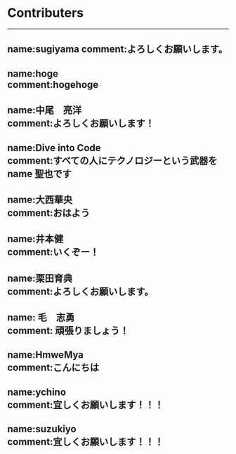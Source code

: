 # Contributers

---
name:sugiyama
comment:よろしくお願いします。
----
name:hoge  
comment:hogehoge
------
name:中尾　亮洋  
comment:よろしくお願いします！
----
name:Dive into Code  
comment:すべての人にテクノロジーという武器を
name 聖也です
---
name:大西華央  
comment:おはよう
----
name:井本健  
comment:いくぞー！
----
name:栗田育典  
comment:よろしくお願いします。
---
name: 毛　志勇  
comment: 頑張りましょう！  
----
name:HmweMya  
comment:こんにちは  
---
name:ychino  
comment:宜しくお願いします！！！  
---
name:suzukiyo  
comment:宜しくお願いします！！！  
---